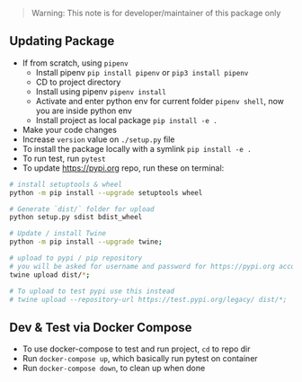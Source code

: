 > Warning: This note is for developer/maintainer of this package only

## Updating Package

- If from scratch, using `pipenv`
	- Install pipenv `pip install pipenv` or `pip3 install pipenv`
	- CD to project directory
	- Install using pipenv `pipenv install`
	- Activate and enter python env for current folder `pipenv shell`, now you are inside python env
	- Install project as local package `pip install -e .`
- Make your code changes
- Increase `version` value on `./setup.py` file
- To install the package locally with a symlink `pip install -e .`
- To run test, run `pytest`
- To update https://pypi.org repo, run these on terminal:
```bash
# install setuptools & wheel
python -m pip install --upgrade setuptools wheel

# Generate `dist/` folder for upload
python setup.py sdist bdist_wheel

# Update / install Twine
python -m pip install --upgrade twine;

# upload to pypi / pip repository
# you will be asked for username and password for https://pypi.org account
twine upload dist/*;

# To upload to test pypi use this instead
# twine upload --repository-url https://test.pypi.org/legacy/ dist/*;
```

## Dev & Test via Docker Compose

- To use docker-compose to test and run project, `cd` to repo dir
- Run `docker-compose up`, which basically run pytest on container
- Run `docker-compose down`, to clean up when done